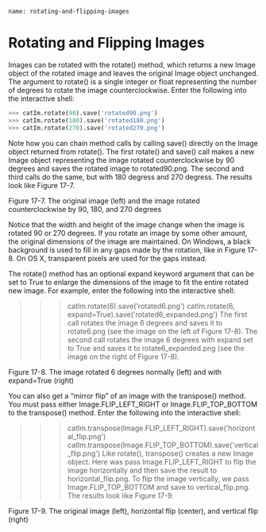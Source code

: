 ```ngMeta
name: rotating-and-flipping-images
```
# Rotating and Flipping Images
Images can be rotated with the rotate() method, which returns a new Image object of the rotated image and leaves the original Image object unchanged. The argument to rotate() is a single integer or float representing the number of degrees to rotate the image counterclockwise. Enter the following into the interactive shell:

```python
>>> catIm.rotate(90).save('rotated90.png')
>>> catIm.rotate(180).save('rotated180.png')
>>> catIm.rotate(270).save('rotated270.png')
```
Note how you can chain method calls by calling save() directly on the Image object returned from rotate(). The first rotate() and save() call makes a new Image object representing the image rotated counterclockwise by 90 degrees and saves the rotated image to rotated90.png. The second and third calls do the same, but with 180 degress and 270 degress. The results look like Figure 17-7.

<!-- ![image](assets/000051.jpg)
 -->
Figure 17-7. The original image (left) and the image rotated counterclockwise by 90, 180, and 270 degrees

Notice that the width and height of the image change when the image is rotated 90 or 270 degrees. If you rotate an image by some other amount, the original dimensions of the image are maintained. On Windows, a black background is used to fill in any gaps made by the rotation, like in Figure 17-8. On OS X, transparent pixels are used for the gaps instead.

The rotate() method has an optional expand keyword argument that can be set to True to enlarge the dimensions of the image to fit the entire rotated new image. For example, enter the following into the interactive shell:


>>> catIm.rotate(6).save('rotated6.png')
>>> catIm.rotate(6, expand=True).save('rotated6_expanded.png')
The first call rotates the image 6 degrees and saves it to rotate6.png (see the image on the left of Figure 17-8). The second call rotates the image 6 degrees with expand set to True and saves it to rotate6_expanded.png (see the image on the right of Figure 17-8).

<!-- ![image](assets/000093.jpg)
 -->
Figure 17-8. The image rotated 6 degrees normally (left) and with expand=True (right)

You can also get a “mirror flip” of an image with the transpose() method. You must pass either Image.FLIP_LEFT_RIGHT or Image.FLIP_TOP_BOTTOM to the transpose() method. Enter the following into the interactive shell:


>>> catIm.transpose(Image.FLIP_LEFT_RIGHT).save('horizontal_flip.png')
>>> catIm.transpose(Image.FLIP_TOP_BOTTOM).save('vertical_flip.png')
Like rotate(), transpose() creates a new Image object. Here was pass Image.FLIP_LEFT_RIGHT to flip the image horizontally and then save the result to horizontal_flip.png. To flip the image vertically, we pass Image.FLIP_TOP_BOTTOM and save to vertical_flip.png. The results look like Figure 17-9.

<!-- ![image](assets/000058.jpg)
 -->
Figure 17-9. The original image (left), horizontal flip (center), and vertical flip (right)

